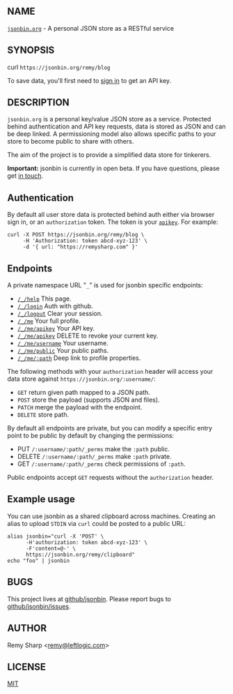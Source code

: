 ## NAME

[`jsonbin.org`](https://jsonbin.org) - A personal JSON store as a RESTful service

## SYNOPSIS

curl `https://jsonbin.org/remy/blog`
<!-- <p>something-on-STDOUT | <code>jsonbin</code></p> -->

To save data, you'll first need to <a href="/_/login">sign in</a> to get an API key.

## DESCRIPTION

`jsonbin.org` is a personal key/value JSON store as a service. Protected behind authentication and API key requests, data is stored as JSON and can be deep linked. A permissioning model also allows specific paths to your store to become public to share with others.

The aim of the project is to provide a simplified data store for tinkerers.

**Important:** jsonbin is currently in open beta. If you have questions, please get [in touch](#author).

## Authentication

By default all user store data is protected behind auth either via browser sign in, or an `authorization` token. The token is your [`apikey`](/_/me/apikey). For example:

```
curl -X POST https://jsonbin.org/remy/blog \
     -H 'Authorization: token abcd-xyz-123' \
     -d '{ url: "https://remysharp.com" }'
```

## Endpoints

A private namespace URL "`_`" is used for jsonbin specific endpoints:

* [`/_/help`](/_/help) This page.
* [`/_/login`](/_/login) Auth with github.
* [`/_/logout`](/_/logout) Clear your session.
* [`/_/me`](/_/me) Your full profile.
* [`/_/me/apikey`](/_/me/apikey) Your API key.
* [`/_/me/apikey`](/_/me/apikey) DELETE to revoke your current key.
* [`/_/me/username`](/_/me/username) Your username.
* [`/_/me/public`](/_/me/public) Your public paths.
* [`/_/me/:path`](/_/me/) Deep link to profile properties.

The following methods with your `authorization` header will access your data store against `https://jsonbin.org/:username/`:

* `GET` return given path mapped to a JSON path.
* `POST` store the payload (supports JSON and files).
* `PATCH` merge the payload with the endpoint.
* `DELETE` store path.

By default all endpoints are private, but you can modify a specific entry point to be public by default by changing the permissions:

* PUT `/:username/:path/_perms` make the `:path` public.
* DELETE `/:username/:path/_perms` make `:path` private.
* GET `/:username/:path/_perms` check permissions of `:path`.

Public endpoints accept `GET` requests without the `authorization` header.

## Example usage

You can use jsonbin as a shared clipboard across machines. Creating an alias to upload `STDIN` via `curl` could be posted to a public URL:

```
alias jsonbin="curl -X 'POST' \
      -H'authorization: token abcd-xyz-123' \
      -F'content=@-' \
      https://jsonbin.org/remy/clipboard"
echo "foo" | jsonbin
```

## BUGS

This project lives at [github/jsonbin](https://github.com/remy/jsonbin). Please report bugs to [github/jsonbin/issues](https://github.com/remy/jsonbin/issues).

## AUTHOR

Remy Sharp &lt;[remy@leftlogic.com](mailto:remy@leftlogic.com)&gt;

## LICENSE

[MIT](https://rem.mit-license.org)
